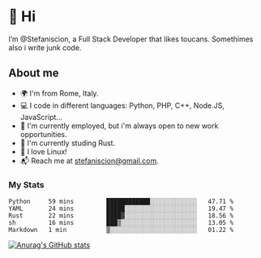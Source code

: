 # 👋 Hi

I’m @Stefaniscion, a Full Stack Developer that likes toucans.
Somethimes also i write junk code.

## About me

- 🌍 I'm from Rome, Italy.
- 💻 I code in different languages: Python, PHP, C++, Node.JS, JavaScript...
- 💼 I'm currently employed, but i'm always open to new work opportunities.
- 🌱 I'm currently studing Rust.
- 🐧 I love Linux!
- 📬 Reach me at stefaniscion@gmail.com.

### My Stats
<!--START_SECTION:waka-->

```text
Python     59 mins         ████████████░░░░░░░░░░░░░   47.71 %
YAML       24 mins         █████░░░░░░░░░░░░░░░░░░░░   19.47 %
Rust       22 mins         ████▓░░░░░░░░░░░░░░░░░░░░   18.56 %
sh         16 mins         ███▒░░░░░░░░░░░░░░░░░░░░░   13.05 %
Markdown   1 min           ▒░░░░░░░░░░░░░░░░░░░░░░░░   01.22 %
```

<!--END_SECTION:waka-->
[![Anurag's GitHub stats](https://github-readme-stats.vercel.app/api?username=stefaniscion)](https://github.com/anuraghazra/github-readme-stats)
